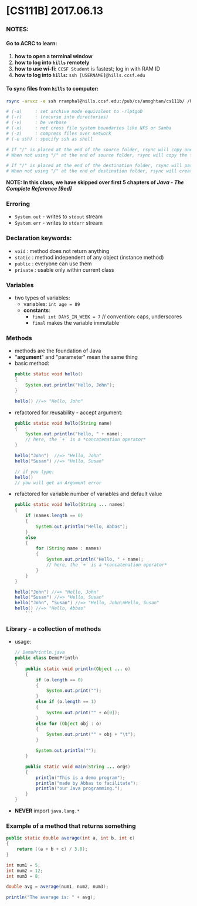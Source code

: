 # [CS111B] 2017.06.13

### NOTES:

#### Go to ACRC to learn:

1. **how to open a terminal window**
2. **how to log into `hills` remotely**
3. **how to use wi-fi:** `CCSF Student` is fastest; log in with RAM ID
4. **how to log into `hills`:** `ssh [USERNAME]@hills.ccsf.edu`

#### To sync files from `hills` to computer:

```bash
rsync -arvxz -e ssh rramphal@hills.ccsf.edu:/pub/cs/amoghtan/cs111b/ /Users/rramphal/Projects/CCSF/ccsf-2017-summer-cs111b/_HILLS

# (-a)     : set archive mode equivalent to -rlptgoD
# (-r)     : (recurse into directories)
# (-v)     : be verbose
# (-x)     : not cross file system boundaries like NFS or Samba
# (-z)     : compress files over network
# (-e ssh) : specify ssh as shell

# If "/" is placed at the end of the source folder, rsync will copy one the content of the folder.
# When not using "/" at the end of source folder, rsync will copy the folder itself and the content of the folder.

# If "/" is placed at the end of the destination folder, rsync will paste the data directly inside the folder.
# When not using "/" at the end of destination folder, rsync will create a folder with that name and paste the data inside that folder.
```

**NOTE: In this class, we have skipped over first 5 chapters of *Java - The Complete Reference [9ed]***

### Erroring

* `System.out` - writes to `stdout` stream
* `System.err` - writes to `stderr` stream

### Declaration keywords:

* `void`    : method does not return anything
* `static`  : method independent of any object (instance method)
* `public`  : everyone can use them
* `private` : usable only within current class

### Variables

* two types of variables:
    * variables: `int age = 89`
    * **constants**:
        * `final int DAYS_IN_WEEK = 7` // convention: caps, underscores
        * `final` makes the variable immutable

### Methods

* methods are the foundation of Java
* "**argument**" and "parameter" mean the same thing
* basic method:
    ```java
    public static void hello()
    {
        System.out.println("Hello, John");
    }

    hello() //=> "Hello, John"
    ```
* refactored for reusability - accept argument:
    ```java
    public static void hello(String name)
    {
        System.out.println("Hello, " + name);
        // here, the `+` is a *concatenation operator*
    }

    hello("John")  //=> "Hello, John"
    hello("Susan") //=> "Hello, Susan"

    // if you type:
    hello()
    // you will get an Argument error
    ```
* refactored for variable number of variables and default value
    ```java
    public static void hello(String ... names)
    {
        if (names.length == 0)
        {
            System.out.println("Hello, Abbas");
        }
        else
        {
            for (String name : names)
            {
                System.out.println("Hello, " + name);
                // here, the `+` is a *concatenation operator*
            }
        }
    }

    hello("John") //=> "Hello, John"
    hello("Susan") //=> "Hello, Susan"
    hello("John", "Susan") //=> "Hello, John\nHello, Susan"
    hello() //=> "Hello, Abbas"
        ```
### Library - a collection of methods

* usage:
    ```java
    // DemoPrintln.java
    public class DemoPrintln
    {
        public static void println(Object ... o)
        {
            if (o.length == 0)
            {
                System.out.print("");
            }
            else if (o.length == 1)
            {
                System.out.print("" + o[0]);
            }
            else for (Object obj : o)
            {
                System.out.print("" + obj + "\t");
            }

            System.out.println("");
        }

        public static void main(String ... orgs)
        {
            println("This is a demo program");
            println("made by Abbas to facilitate");
            println("our Java programming.");
        }
    }
    ```
* **NEVER** import `java.lang.*`

### Example of a method that returns something

```java
public static double average(int a, int b, int c)
{
    return ((a + b + c) / 3.0);
}

int num1 = 5;
int num2 = 12;
int num3 = 8;

double avg = average(num1, num2, num3);

println("The average is: " + avg);
```
